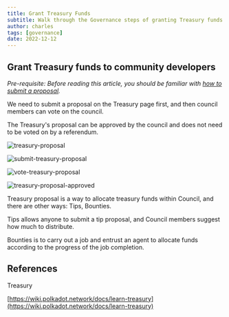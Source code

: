 ```yaml
---
title: Grant Treasury Funds
subtitle: Walk through the Governance steps of granting Treasury funds via the polkadot.js app
author: charles
tags: [governance]
date: 2022-12-12
---
```


## Grant Treasury funds to community developers

*Pre-requisite: Before reading this article, you should be familiar with [how to submit a proposal](/docs/gov-dev/governance-via-polkadotjs/#introduction).*

We need to submit a proposal on the Treasury page first, and then council members can vote on the council.

The Treasury's proposal can be approved by the council and does not need to be voted on by a referendum.

![treasury-proposal](../../../assets/img/governance-guide-for-developer/treasury-proposal.png)

![submit-treasury-proposal](../../../assets/img/governance-guide-for-developer/submit-treasury-proposal.png)

![vote-treasury-proposal](../../../assets/img/governance-guide-for-developer/vote-treasury-proposal.png)

![treasury-proposal-approved](../../../assets/img/governance-guide-for-developer/treasury-proposal-approved.png)

Treasury proposal is a way to allocate treasury funds within Council, and there are other ways: Tips, Bounties.

Tips allows anyone to submit a tip proposal, and Council members suggest how much to distribute.

Bounties is to carry out a job and entrust an agent to allocate funds according to the progress of the job completion.

## References

Treasury

[https://wiki.polkadot.network/docs/learn-treasury](https://wiki.polkadot.network/docs/learn-treasury)
